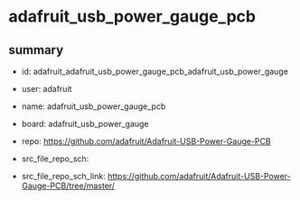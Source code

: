 # adafruit_usb_power_gauge_pcb
 
## summary 
* id: adafruit_adafruit_usb_power_gauge_pcb_adafruit_usb_power_gauge
* user: adafruit
* name: adafruit_usb_power_gauge_pcb
* board: adafruit_usb_power_gauge
* repo: https://github.com/adafruit/Adafruit-USB-Power-Gauge-PCB



* src_file_repo_sch: 
* src_file_repo_sch_link: https://github.com/adafruit/Adafruit-USB-Power-Gauge-PCB/tree/master/






